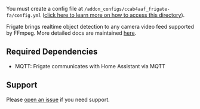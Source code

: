 You must create a config file at `/addon_configs/ccab4aaf_frigate-fa/config.yml` ([click here to learn more on how to access this directory](https://docs.frigate.video/configuration/#accessing-add-on-config-dir)).

Frigate brings realtime object detection to any camera video feed supported by FFmpeg. More detailed docs are maintained [here](https://docs.frigate.video).

## Required Dependencies

- MQTT: Frigate communicates with Home Assistant via MQTT

## Support

Please [open an issue](https://github.com/blakeblackshear/frigate/issues/new/choose) if you need support.
